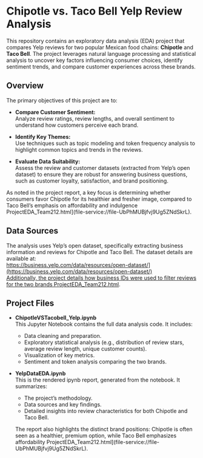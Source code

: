 # Chipotle vs. Taco Bell Yelp Review Analysis

This repository contains an exploratory data analysis (EDA) project that compares Yelp reviews for two popular Mexican food chains: **Chipotle** and **Taco Bell**. The project leverages natural language processing and statistical analysis to uncover key factors influencing consumer choices, identify sentiment trends, and compare customer experiences across these brands.

## Overview

The primary objectives of this project are to:

- **Compare Customer Sentiment:**  
  Analyze review ratings, review lengths, and overall sentiment to understand how customers perceive each brand.

- **Identify Key Themes:**  
  Use techniques such as topic modeling and token frequency analysis to highlight common topics and trends in the reviews.

- **Evaluate Data Suitability:**  
  Assess the review and customer datasets (extracted from Yelp’s open dataset) to ensure they are robust for answering business questions, such as customer loyalty, satisfaction, and brand positioning.

As noted in the project report, a key focus is determining whether consumers favor Chipotle for its healthier and fresher image, compared to Taco Bell’s emphasis on affordability and indulgence ProjectEDA_Team212.html](file-service://file-UbPhMUBjfvj9Ug5ZNdSkrL).

## Data Sources

The analysis uses Yelp’s open dataset, specifically extracting business information and reviews for Chipotle and Taco Bell. The dataset details are available at:  
[https://business.yelp.com/data/resources/open-dataset/](https://business.yelp.com/data/resources/open-dataset/)  
Additionally, the project details how business IDs were used to filter reviews for the two brands ProjectEDA_Team212.html](file-service://file-UbPhMUBjfvj9Ug5ZNdSkrL).

## Project Files

- **ChipotleVSTacobell_Yelp.ipynb**  
  This Jupyter Notebook contains the full data analysis code. It includes:
  - Data cleaning and preparation.
  - Exploratory statistical analysis (e.g., distribution of review stars, average review length, unique customer counts).
  - Visualization of key metrics.
  - Sentiment and token analysis comparing the two brands.

- **YelpDataEDA.ipynb**  
  This is the rendered ipynb report, generated from the notebook. It summarizes:
  - The project’s methodology.
  - Data sources and key findings.
  - Detailed insights into review characteristics for both Chipotle and Taco Bell.
  
  The report also highlights the distinct brand positions: Chipotle is often seen as a healthier, premium option, while Taco Bell emphasizes affordability ProjectEDA_Team212.html](file-service://file-UbPhMUBjfvj9Ug5ZNdSkrL).



